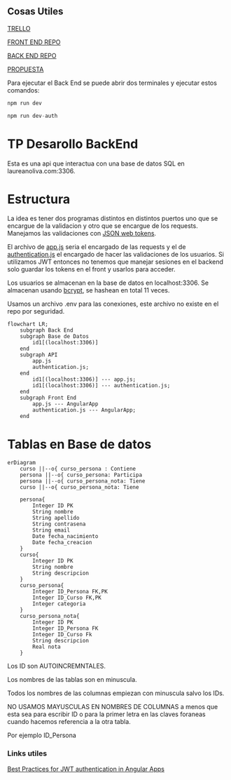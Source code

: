 ## Cosas Utiles
[TRELLO](https://trello.com/b/RQfTdn2D/tpdesarollodesoftware)

[FRONT END REPO](https://github.com/laucha54321/pagina-Universitaria-Front)

[BACK END REPO](https://github.com/laucha54321/tp-mysql-be)

[PROPUESTA](Propuesta.md)

Para ejecutar el Back End se puede abrir dos terminales y ejecutar estos comandos:
``` javascript
npm run dev
```
``` javascript
npm run dev-auth
```

# TP Desarollo BackEnd

Esta es una api que interactua con una base de datos SQL en laureanoliva.com:3306.

# Estructura
La idea es tener dos programas distintos en distintos puertos uno que se encargue de la validacion y otro que se encargue de los requests. Manejamos las validaciones con [JSON web tokens](https://jwt.io).

El archivo de [app.js](app.js) seria el encargado de las requests y el de [authentication.js](authentication.js) el encargado de hacer las validaciones de los usuarios. Si utilizamos JWT entonces no tenemos que manejar sesiones en el backend solo guardar los tokens en el front y usarlos para acceder.

Los usuarios se almacenan en la base de datos en localhost:3306. Se almacenan usando [bcrypt](https://github.com/kelektiv/node.bcrypt.js), se hashean en total 11 veces.

Usamos un archivo .env para las conexiones, este archivo no existe en el repo por seguridad.

```mermaid
flowchart LR;
    subgraph Back End
    subgraph Base de Datos
        id1[(localhost:3306)]
    end
    subgraph API
        app.js
        authentication.js;
    end
        id1[(localhost:3306)] --- app.js;
        id1[(localhost:3306)] --- authentication.js;
    end
    subgraph Front End
        app.js --- AngularApp
        authentication.js --- AngularApp;
    end
```

# Tablas en Base de datos
```mermaid
erDiagram
    curso ||--o{ curso_persona : Contiene
    persona ||--o{ curso_persona: Participa
    persona ||--o{ curso_persona_nota: Tiene
    curso ||--o{ curso_persona_nota: Tiene

    persona{
        Integer ID PK
        String nombre
        String apellido
        String contrasena
        String email
        Date fecha_nacimiento
        Date fecha_creacion
    }
    curso{
        Integer ID PK
        String nombre
        String descripcion
    }
    curso_persona{
        Integer ID_Persona FK,PK
        Integer ID_Curso FK,PK
        Integer categoria
    }
    curso_persona_nota{
        Integer ID PK
        Integer ID_Persona FK
        Integer ID_Curso Fk
        String descripcion
        Real nota    
    }
```


Los ID son AUTOINCREMNTALES.

Los nombres de las tablas son en minuscula.

Todos los nombres de las columnas empiezan con minuscula salvo los IDs.

NO USAMOS MAYUSCULAS EN NOMBRES DE COLUMNAS a menos que esta sea para escribir ID o para la primer letra en las claves foraneas cuando hacemos referencia a la otra tabla.

Por ejemplo ID_Persona


### Links utiles
[Best Practices for JWT authentication in Angular Apps](https://www.syncfusion.com/blogs/post/best-practices-for-jwt-authentication-in-angular-apps.aspx)






